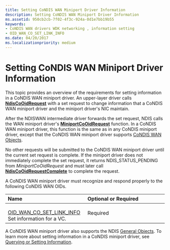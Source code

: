 ```yaml
---
title: Setting CoNDIS WAN Miniport Driver Information
description: Setting CoNDIS WAN Miniport Driver Information
ms.assetid: 950cb2cb-7f02-4f3c-924a-0d1e7bb19b55
keywords:
- CoNDIS WAN drivers WDK networking , information setting
- OID_WAN_CO_SET_LINK_INFO
ms.date: 04/20/2017
ms.localizationpriority: medium
---
```


# Setting CoNDIS WAN Miniport Driver Information





This topic provides an overview of the requirements for setting information in a CoNDIS WAN miniport driver. An upper-layer driver calls [**NdisCoOidRequest**](https://docs.microsoft.com/windows-hardware/drivers/ddi/ndis/nf-ndis-ndiscooidrequest) with a set request to change information that a CoNDIS WAN miniport driver and the miniport driver's NIC maintain.

After the NDISWAN intermediate driver forwards the set request, NDIS calls the WAN miniport driver's [**MiniportCoOidRequest**](https://docs.microsoft.com/windows-hardware/drivers/ddi/ndis/nc-ndis-miniport_co_oid_request) function. In a CoNDIS WAN miniport driver, this function is the same as in any CoNDIS miniport driver, except that the CoNDIS WAN miniport driver supports [CoNDIS WAN Objects](https://docs.microsoft.com/windows-hardware/drivers/ddi/ntddndis/index).

No other requests will be submitted to the CoNDIS WAN miniport driver until the current set request is complete. If the miniport driver does not immediately complete the set request, it returns NDIS\_STATUS\_PENDING from *MiniportCoOidRequest* and must later call [**NdisCoOidRequestComplete**](https://docs.microsoft.com/windows-hardware/drivers/ddi/ndis/nf-ndis-ndiscooidrequestcomplete) to complete the request.

A CoNDIS WAN miniport driver must recognize and respond properly to the following CoNDIS WAN OIDs.

<table>
<colgroup>
<col width="50%" />
<col width="50%" />
</colgroup>
<thead>
<tr class="header">
<th align="left">Name</th>
<th align="left">Optional or Required</th>
</tr>
</thead>
<tbody>
<tr class="odd">
<td align="left"><p></p>
<a href="https://docs.microsoft.com/windows-hardware/drivers/network/oid-wan-co-set-link-info" data-raw-source="[OID_WAN_CO_SET_LINK_INFO](https://docs.microsoft.com/windows-hardware/drivers/network/oid-wan-co-set-link-info)">OID_WAN_CO_SET_LINK_INFO</a>
Set information for a VC.</td>
<td align="left"><p>Required</p></td>
</tr>
</tbody>
</table>

 

A CoNDIS WAN miniport driver also supports the NDIS [General Objects](https://docs.microsoft.com/previous-versions/windows/hardware/network/ff546510(v=vs.85)). To learn more about setting information in a CoNDIS miniport driver, see [Querying or Setting Information](querying-or-setting-information.md).

 

 





